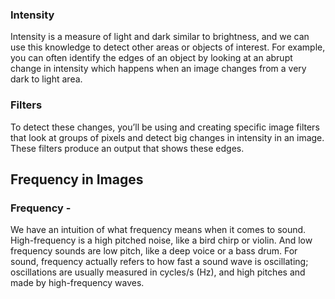 ### Intensity 
Intensity is a measure of light and dark similar to brightness, and we can use this knowledge to detect other areas or objects of interest.
For example, you can often identify the edges of an object by looking at an abrupt change in intensity which happens when an image changes from a very dark to light area.

### Filters 
To detect these changes, you’ll be using and creating specific image filters that look at groups of pixels and detect big changes in intensity in an image. These filters produce an output that shows these edges.

## Frequency in Images 
### Frequency - 
We have an intuition of what frequency means when it comes to sound. High-frequency is a high pitched noise, like a bird chirp or violin. And low frequency sounds are low pitch, like a deep voice or a bass drum. For sound, frequency actually refers to how fast a sound wave is oscillating; oscillations are usually measured in cycles/s (Hz), and high pitches and made by high-frequency waves.
